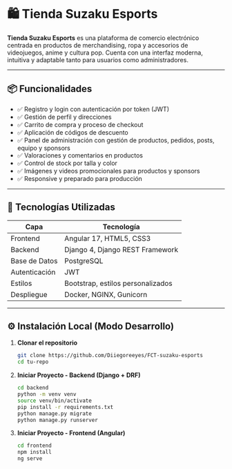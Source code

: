 # 🛍️ Tienda Suzaku Esports

**Tienda Suzaku Esports** es una plataforma de comercio electrónico centrada en productos de merchandising, ropa y accesorios de videojuegos, anime y cultura pop. Cuenta con una interfaz moderna, intuitiva y adaptable tanto para usuarios como administradores.

---

## 📦 Funcionalidades

- ✅ Registro y login con autenticación por token (JWT)
- ✅ Gestión de perfil y direcciones
- ✅ Carrito de compra y proceso de checkout
- ✅ Aplicación de códigos de descuento
- ✅ Panel de administración con gestión de productos, pedidos, posts, equipo y sponsors
- ✅ Valoraciones y comentarios en productos
- ✅ Control de stock por talla y color
- ✅ Imágenes y videos promocionales para productos y sponsors
- ✅ Responsive y preparado para producción

---

## 🚀 Tecnologías Utilizadas

| Capa | Tecnología |
|------|------------|
| Frontend | Angular 17, HTML5, CSS3 |
| Backend | Django 4, Django REST Framework |
| Base de Datos | PostgreSQL |
| Autenticación | JWT |
| Estilos | Bootstrap, estilos personalizados |
| Despliegue | Docker, NGINX, Gunicorn |

---

## ⚙️ Instalación Local (Modo Desarrollo)

1. **Clonar el repositorio**
   ```bash
   git clone https://github.com/Diiegoreeyes/FCT-suzaku-esports
   cd tu-repo

2. **Iniciar Proyecto - Backend (Django + DRF)**
    ```bash
    cd backend
    python -m venv venv
    source venv/bin/activate
    pip install -r requirements.txt
    python manage.py migrate
    python manage.py runserver

3. **Iniciar Proyecto - Frontend (Angular)**
    ```bash
    cd frontend
    npm install
    ng serve